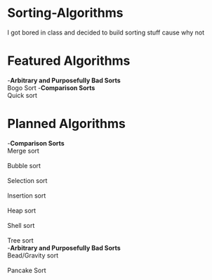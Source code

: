 # Sorting-Algorithms
I got bored in class and decided to build sorting stuff cause why not

# Featured Algorithms
-**Arbitrary and Purposefully Bad Sorts**<br /> 
Bogo Sort
-**Comparison Sorts**<br /> 
Quick sort <br /> 
# Planned Algorithms
-**Comparison Sorts**<br /> 
Merge sort <br />  
Bubble sort <br />  
Selection sort <br />  
Insertion sort <br />  
Heap sort <br />  
Shell sort <br />  
Tree sort <br /> 
-**Arbitrary and Purposefully Bad Sorts**<br /> 
Bead/Gravity sort <br />  
Pancake Sort <br />  
